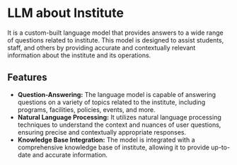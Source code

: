 # LLM about Institute

It is a custom-built language model that provides answers to a wide range of questions related to institute. This model is designed to assist students, staff, and others by providing accurate and contextually relevant information about the institute and its operations.

## Features

- **Question-Answering:** The language model is capable of answering questions on a variety of topics related to the institute, including programs, facilities, policies, events, and more.
- **Natural Language Processing:** It utilizes natural language processing techniques to understand the context and nuances of user questions, ensuring precise and contextually appropriate responses.
- **Knowledge Base Integration:** The model is integrated with a comprehensive knowledge base of institute, allowing it to provide up-to-date and accurate information.

